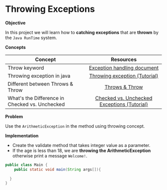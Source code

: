 # Throwing Exceptions


**Objective**

In this project we will learn how to **catching exceptions** that are **thrown** by the `Java RunTime` system.

**Concepts**

| Concept   |      Resources      |
|----------|:-------------:|
|Throw keyword|[Exception handling document](https://www.digitalocean.com/community/tutorials/exception-handling-in-java)|
|Throwing exception in java |[Throwing exception (Tutorial)](https://www.youtube.com/watch?v=kAOYeVYtukY)|
|Different between Throws & Throw|[Throws & Throw](https://rollbar.com/blog/how-to-use-the-throws-keyword-in-java-and-when-to-use-throw/#:~:text=The%20throws%20keyword%20is%20used,be%20thrown%20from%20a%20method.)|
|What's the Difference in Checked vs. Unchecked|[Checked vs. Unchecked Exceptions (Tutorial)](https://www.youtube.com/watch?v=bCPClyGsVhc)|

**Problem**

Use the `ArithmeticException` in the method using throwing concept.

**Implementation**
- Create the validate method that takes integer value as a parameter.
- If the age is less than 18, we are **throwing the ArithmeticException** otherwise print a message `Welcome!`.


```Java
public class Main {
    public static void main(String args[]){   
 
  }    
}  
```

